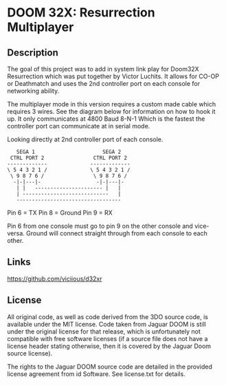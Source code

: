 # DOOM 32X: Resurrection Multiplayer

## Description

The goal of this project was to add in system link play for Doom32X Resurrection which was put together by Victor Luchits. It allows
for CO-OP or Deathmatch and uses the 2nd controller port on each console for networking ability.

The multiplayer mode in this version requires a custom made cable which requires 3 wires. See the diagram below for information
on how to hook it up. It only communicates at 4800 Baud 8-N-1 Which is the fastest the controller port can communicate at in serial mode.

Looking directly at 2nd controller port of each console.

```
   SEGA 1                      SEGA 2
 CTRL PORT 2                CTRL PORT 2
-------------              -------------
\ 5 4 3 2 1 /              \ 5 4 3 2 1 /
 \ 9 8 7 6 /                \ 9 8 7 6 /
  -|-|---|-                  -|-|---|-
   | |   ---------------------- |   |
   | ----------------------------   |
   ----------------------------------
```
Pin 6 = TX
Pin 8 = Ground
Pin 9 = RX

Pin 6 from one console must go to pin 9 on the other console and vice-versa. Ground will connect straight through from each console
to each other. 

## Links
https://github.com/viciious/d32xr

## License
All original code, as well as code derived from the 3DO source code, is
available under the MIT license. Code taken from Jaguar DOOM is still under the
original license for that release, which is unfortunately not compatible with
free software licenses (if a source file does not have a license header stating
otherwise, then it is covered by the Jaguar Doom source license).

The rights to the Jaguar DOOM source code are detailed in the provided license 
agreement from id Software. See license.txt for details.

